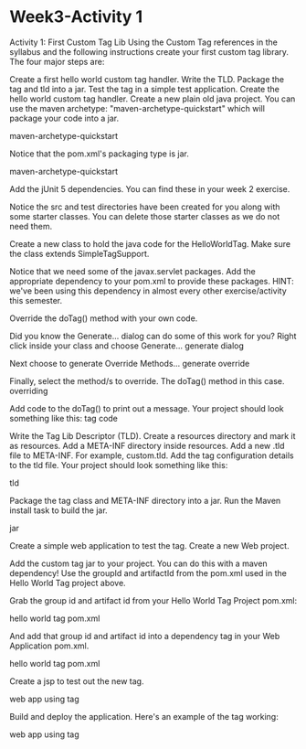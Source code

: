 # Week3-Activity 1
Activity 1: First Custom Tag Lib
Using the Custom Tag references in the syllabus and the following instructions create your first custom tag library. The four major steps are:

Create a first hello world custom tag handler.
Write the TLD.
Package the tag and tld into a jar.
Test the tag in a simple test application.
Create the hello world custom tag handler.
Create a new plain old java project. You can use the maven archetype: "maven-archetype-quickstart" which will package your code into a jar.

maven-archetype-quickstart

Notice that the pom.xml's packaging type is jar.

maven-archetype-quickstart

Add the jUnit 5 dependencies. You can find these in your week 2 exercise.

Notice the src and test directories have been created for you along with some starter classes. You can delete those starter classes as we do not need them.

Create a new class to hold the java code for the HelloWorldTag. Make sure the class extends SimpleTagSupport.

Notice that we need some of the javax.servlet packages. Add the appropriate dependency to your pom.xml to provide these packages. HINT: we've been using this dependency in almost every other exercise/activity this semester.

Override the doTag() method with your own code.

Did you know the Generate... dialog can do some of this work for you? Right click inside your class and choose Generate...
generate dialog

Next choose to generate Override Methods...
generate override

Finally, select the method/s to override. The doTag() method in this case.
overriding

Add code to the doTag() to print out a message. Your project should look something like this: tag code

Write the Tag Lib Descriptor (TLD).
Create a resources directory and mark it as resources.
Add a META-INF directory inside resources.
Add a new .tld file to META-INF. For example, custom.tld.
Add the tag configuration details to the tld file.
Your project should look something like this:

tld

Package the tag class and META-INF directory into a jar.
Run the Maven install task to build the jar.

jar

Create a simple web application to test the tag.
Create a new Web project.

Add the custom tag jar to your project. You can do this with a maven dependency! Use the groupId and artifactId from the pom.xml used in the Hello World Tag project above.

Grab the group id and artifact id from your Hello World Tag Project pom.xml:

hello world tag pom.xml

And add that group id and artifact id into a dependency tag in your Web Application pom.xml.

hello world tag pom.xml

Create a jsp to test out the new tag.

web app using tag

Build and deploy the application. Here's an example of the tag working:

web app using tag

